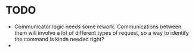 # TODO
- Communicator logic needs some rework. Communications between them will involve a lot of different types of request, so a way to identify the command is kinda needed right?
- 